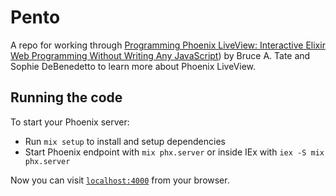 # Pento

A repo for working through [Programming Phoenix LiveView: Interactive Elixir Web Programming Without Writing Any JavaScript](https://pragprog.com/titles/liveview/programming-phoenix-liveview/)) by Bruce A. Tate and Sophie DeBenedetto to learn more about Phoenix LiveView.


## Running the code

To start your Phoenix server:

  * Run `mix setup` to install and setup dependencies
  * Start Phoenix endpoint with `mix phx.server` or inside IEx with `iex -S mix phx.server`

Now you can visit [`localhost:4000`](http://localhost:4000) from your browser.

